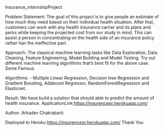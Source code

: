 Insurance_internshipProject

Problem Statement:
The goal of this project is to give people an estimate of how much they need based on their individual health situation. After that, customers can work with any health insurance carrier and its plans and perks while keeping the projected cost from our study in mind. This can assist a person in concentrating on the health side of an insurance policy rather han the ineffective part.

Approach:
The classical machine learning tasks like Data Exploration, Data Cleaning, Feature Engineering, Model Building and Model Testing. Try out different machine learning 
algorithms that’s best fit for the above case. Some Famous 

Algorithms: - Multiple Linear Regression, Decision tree Regression and Gradient Boosting, Adaboost Regressor, RandomForestRegression and Elasticnet.

Result:
We have build a solution that should able to predict the amount of health insurance.
ApplicationLink:https://insurencepr.herokuapp.com/

Author: Arkadev Chakrabarti



Deployed to Heroku https://insurencepr.herokuapp.com/
Thank You

